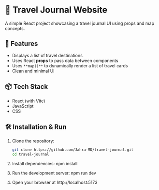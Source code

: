 # 🧳 Travel Journal Website

A simple React project showcasing a travel journal UI using props and map concepts.

## 🚀 Features

- Displays a list of travel destinations
- Uses React **props** to pass data between components
- Uses `**map()**` to dynamically render a list of travel cards
- Clean and minimal UI

## 📦 Tech Stack

- React (with Vite)
- JavaScript
- CSS

## 🛠️ Installation & Run

1. Clone the repository:
   ```bash
   git clone https://github.com/Jahra-MD/travel-journal.git
   cd travel-journal
2. Install dependencies:
npm install

3. Run the development server:
npm run dev

4. Open your browser at http://localhost:5173
